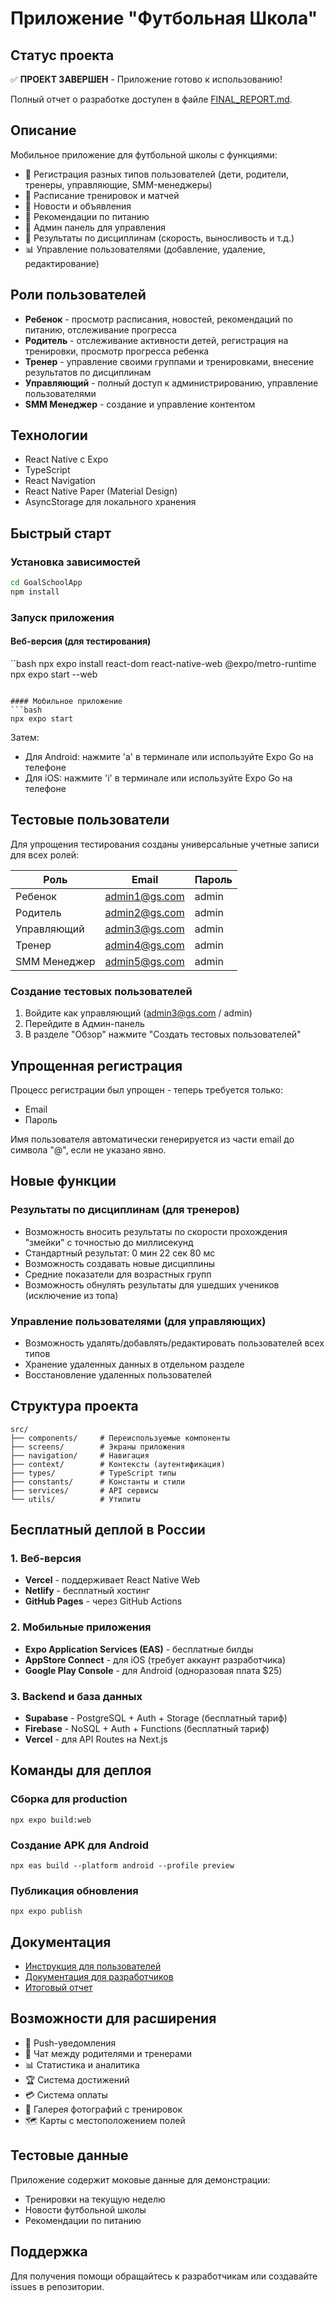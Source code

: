 # Приложение "Футбольная Школа"

## Статус проекта

✅ **ПРОЕКТ ЗАВЕРШЕН** - Приложение готово к использованию!

Полный отчет о разработке доступен в файле [FINAL_REPORT.md](FINAL_REPORT.md).

## Описание

Мобильное приложение для футбольной школы с функциями:

- 👥 Регистрация разных типов пользователей (дети, родители, тренеры, управляющие, SMM-менеджеры)
- 📅 Расписание тренировок и матчей
- 📰 Новости и объявления
- 🍎 Рекомендации по питанию
- 👑 Админ панель для управления
- 🏃 Результаты по дисциплинам (скорость, выносливость и т.д.)
- 📊 Управление пользователями (добавление, удаление, редактирование)

## Роли пользователей

- **Ребенок** - просмотр расписания, новостей, рекомендаций по питанию, отслеживание прогресса
- **Родитель** - отслеживание активности детей, регистрация на тренировки, просмотр прогресса ребенка
- **Тренер** - управление своими группами и тренировками, внесение результатов по дисциплинам
- **Управляющий** - полный доступ к администрированию, управление пользователями
- **SMM Менеджер** - создание и управление контентом

## Технологии

- React Native с Expo
- TypeScript
- React Navigation
- React Native Paper (Material Design)
- AsyncStorage для локального хранения

## Быстрый старт

### Установка зависимостей

```bash
cd GoalSchoolApp
npm install
```

### Запуск приложения

#### Веб-версия (для тестирования)

``bash
npx expo install react-dom react-native-web @expo/metro-runtime
npx expo start --web

````

#### Мобильное приложение
```bash
npx expo start
````

Затем:

- Для Android: нажмите 'a' в терминале или используйте Expo Go на телефоне
- Для iOS: нажмите 'i' в терминале или используйте Expo Go на телефоне

## Тестовые пользователи

Для упрощения тестирования созданы универсальные учетные записи для всех ролей:

| Роль         | Email         | Пароль |
| ------------ | ------------- | ------ |
| Ребенок      | admin1@gs.com | admin  |
| Родитель     | admin2@gs.com | admin  |
| Управляющий  | admin3@gs.com | admin  |
| Тренер       | admin4@gs.com | admin  |
| SMM Менеджер | admin5@gs.com | admin  |

### Создание тестовых пользователей

1. Войдите как управляющий (admin3@gs.com / admin)
2. Перейдите в Админ-панель
3. В разделе "Обзор" нажмите "Создать тестовых пользователей"

## Упрощенная регистрация

Процесс регистрации был упрощен - теперь требуется только:

- Email
- Пароль

Имя пользователя автоматически генерируется из части email до символа "@", если не указано явно.

## Новые функции

### Результаты по дисциплинам (для тренеров)

- Возможность вносить результаты по скорости прохождения "змейки" с точностью до миллисекунд
- Стандартный результат: 0 мин 22 сек 80 мс
- Возможность создавать новые дисциплины
- Средние показатели для возрастных групп
- Возможность обнулять результаты для ушедших учеников (исключение из топа)

### Управление пользователями (для управляющих)

- Возможность удалять/добавлять/редактировать пользователей всех типов
- Хранение удаленных данных в отдельном разделе
- Восстановление удаленных пользователей

## Структура проекта

```
src/
├── components/     # Переиспользуемые компоненты
├── screens/        # Экраны приложения
├── navigation/     # Навигация
├── context/        # Контексты (аутентификация)
├── types/          # TypeScript типы
├── constants/      # Константы и стили
├── services/       # API сервисы
└── utils/          # Утилиты
```

## Бесплатный деплой в России

### 1. Веб-версия

- **Vercel** - поддерживает React Native Web
- **Netlify** - бесплатный хостинг
- **GitHub Pages** - через GitHub Actions

### 2. Мобильные приложения

- **Expo Application Services (EAS)** - бесплатные билды
- **AppStore Connect** - для iOS (требует аккаунт разработчика)
- **Google Play Console** - для Android (одноразовая плата $25)

### 3. Backend и база данных

- **Supabase** - PostgreSQL + Auth + Storage (бесплатный тариф)
- **Firebase** - NoSQL + Auth + Functions (бесплатный тариф)
- **Vercel** - для API Routes на Next.js

## Команды для деплоя

### Сборка для production

```
npx expo build:web
```

### Создание APK для Android

```
npx eas build --platform android --profile preview
```

### Публикация обновления

```
npx expo publish
```

## Документация

- [Инструкция для пользователей](USER_INSTRUCTIONS.md)
- [Документация для разработчиков](DEVELOPER_DOCS.md)
- [Итоговый отчет](FINAL_REPORT.md)

## Возможности для расширения

- 🔔 Push-уведомления
- 💬 Чат между родителями и тренерами
- 📊 Статистика и аналитика
- 🏆 Система достижений
- 💳 Система оплаты
- 📸 Галерея фотографий с тренировок
- 🗺️ Карты с местоположением полей

## Тестовые данные

Приложение содержит моковые данные для демонстрации:

- Тренировки на текущую неделю
- Новости футбольной школы
- Рекомендации по питанию

## Поддержка

Для получения помощи обращайтесь к разработчикам или создавайте issues в репозитории.
